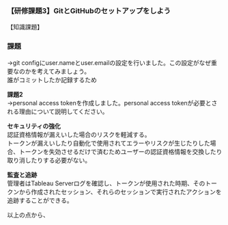 ### 【研修課題3】GitとGitHubのセットアップをしよう

【知識課題】  
### 課題   
→git configにuser.nameとuser.emailの設定を行いました。この設定がなぜ重要なのかを考えてみましょう。  
誰がコミットしたか記録するため

**課題2**  
→personal access tokenを作成しました。personal access tokenが必要とされる理由について説明してください。

**セキュリティの強化**  
認証資格情報が漏えいした場合のリスクを軽減する。  
トークンが漏えいしたり自動化で使用されてエラーやリスクが生じたりした場合、トークンを失効させるだけで済むためユーザーの認証資格情報を交換したり取り消したりする必要がない。

**監査と追跡**  
管理者はTableau Serverログを確認し、トークンが使用された時期、そのトークンから作成されたセッション、それらのセッションで実行されたアクションを追跡することができる。

以上の点から、
